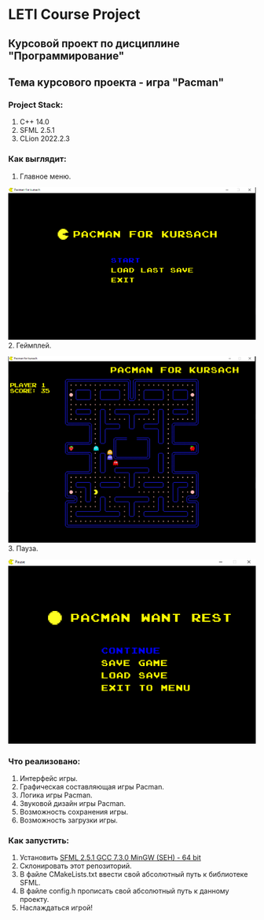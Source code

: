 # LETI Course Project
## Курсовой проект по дисциплине "Программирование"
## Тема курсового проекта - игра "Pacman"
### Project Stack:
1. С++ 14.0
2. SFML 2.5.1
3. CLion 2022.2.3
### Как выглядит:
1. Главное меню.

![Главное меню](screenshots/MainMenu.png)
2. Геймплей.

![Геймплей](screenshots/GamePlay.png)
3. Пауза.

![Геймплей](screenshots/PauseMenu.png)
### Что реализовано:
1. Интерфейс игры.
2. Графическая составляющая игры Pacman.
3. Логика игры Pacman.
4. Звуковой дизайн игры Pacman.
5. Возможность сохранения игры.
6. Возможность загрузки игры.
### Как запустить:
1. Установить [SFML 2.5.1 GCC 7.3.0 MinGW (SEH) - 64 bit](https://www.sfml-dev.org/download/sfml/2.5.1/)
2. Склонировать этот репозиторий.
3. В файле CMakeLists.txt ввести свой абсолютный путь к библиотеке SFML.
4. В файле config.h прописать свой абсолютный путь к данному проекту.
5. Наслаждаться игрой!
